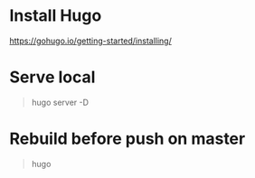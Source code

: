 # Install Hugo
https://gohugo.io/getting-started/installing/

# Serve local
> hugo server -D

# Rebuild before push on master
> hugo


